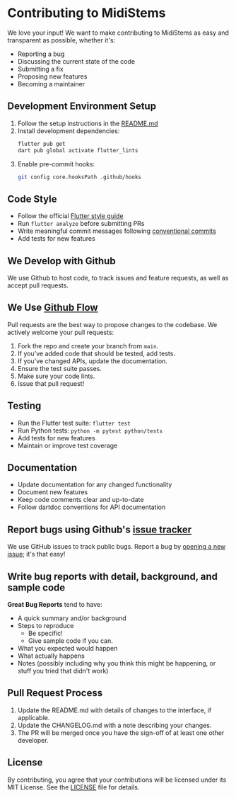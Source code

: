 # Contributing to MidiStems

We love your input! We want to make contributing to MidiStems as easy and transparent as possible, whether it's:

- Reporting a bug
- Discussing the current state of the code
- Submitting a fix
- Proposing new features
- Becoming a maintainer

## Development Environment Setup

1. Follow the setup instructions in the [README.md](README.md)
2. Install development dependencies:
   ```bash
   flutter pub get
   dart pub global activate flutter_lints
   ```
3. Enable pre-commit hooks:
   ```bash
   git config core.hooksPath .github/hooks
   ```

## Code Style

- Follow the official [Flutter style guide](https://flutter.dev/docs/development/tools/formatting)
- Run `flutter analyze` before submitting PRs
- Write meaningful commit messages following [conventional commits](https://www.conventionalcommits.org/)
- Add tests for new features

## We Develop with Github
We use Github to host code, to track issues and feature requests, as well as accept pull requests.

## We Use [Github Flow](https://guides.github.com/introduction/flow/index.html)
Pull requests are the best way to propose changes to the codebase. We actively welcome your pull requests:

1. Fork the repo and create your branch from `main`.
2. If you've added code that should be tested, add tests.
3. If you've changed APIs, update the documentation.
4. Ensure the test suite passes.
5. Make sure your code lints.
6. Issue that pull request!

## Testing

- Run the Flutter test suite: `flutter test`
- Run Python tests: `python -m pytest python/tests`
- Add tests for new features
- Maintain or improve test coverage

## Documentation

- Update documentation for any changed functionality
- Document new features
- Keep code comments clear and up-to-date
- Follow dartdoc conventions for API documentation

## Report bugs using Github's [issue tracker](https://github.com/midistems/midistems/issues)
We use GitHub issues to track public bugs. Report a bug by [opening a new issue](https://github.com/midistems/midistems/issues/new); it's that easy!

## Write bug reports with detail, background, and sample code

**Great Bug Reports** tend to have:

- A quick summary and/or background
- Steps to reproduce
  - Be specific!
  - Give sample code if you can.
- What you expected would happen
- What actually happens
- Notes (possibly including why you think this might be happening, or stuff you tried that didn't work)

## Pull Request Process

1. Update the README.md with details of changes to the interface, if applicable.
2. Update the CHANGELOG.md with a note describing your changes.
3. The PR will be merged once you have the sign-off of at least one other developer.

## License
By contributing, you agree that your contributions will be licensed under its MIT License. See the [LICENSE](LICENSE) file for details.